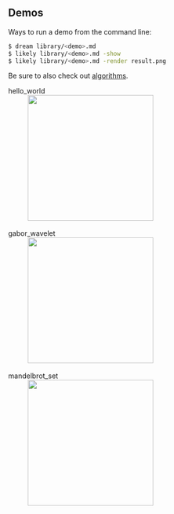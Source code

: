 Demos
-----
Ways to run a demo from the command line:

```bash
$ dream library/<demo>.md
$ likely library/<demo>.md -show
$ likely library/<demo>.md -render result.png
```

Be sure to also check out [algorithms](?href=algorithms).

<dl class="dl-horizontal">
  <dt>hello_world</dt>
  <dd><a href="?href=hello_world"><img src="https://github.com/biometrics/likely/releases/download/v0.1/hello_world.jpg" class="img-thumbnail" width="256"></a></dd>
  <br>
  <dt>gabor_wavelet</dt>
  <dd><a href="?href=gabor_wavelet"><img src="https://github.com/biometrics/likely/releases/download/v0.1/gabor_wavelet.jpg" class="img-thumbnail" width="256"></a></dd>
  <br>
  <dt>mandelbrot_set</dt>
  <dd><a href="?href=mandelbrot_set"><img src="https://github.com/biometrics/likely/releases/download/v0.1/mandelbrot_set.jpg" class="img-thumbnail" width="256"></a></dd>
</dl>
